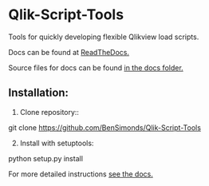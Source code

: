 # Qlik-Script-Tools
Tools for quickly developing flexible Qlikview load scripts.

Docs can be found at [ReadTheDocs.](http://qlik-script-tools.readthedocs.org/en/latest/)

Source files for docs can be found [in the docs folder.](docs/index.rst)

## Installation:

1. Clone repository::
  
  git clone https://github.com/BenSimonds/Qlik-Script-Tools
  
2. Install with setuptools:
  
  python setup.py install
  
For more detailed instructions [see the docs.](http://qlik-script-tools.readthedocs.org/en/latest/)
